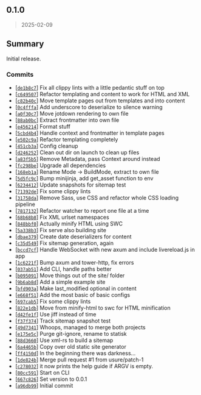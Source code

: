 ## 0.1.0

> 2025-02-09

## Summary

Initial release.

### Commits

- [[`de1b8c7`](https://github.com/sondr3/statisk/commit/de1b8c7)] Fix all clippy lints with a little pedantic stuff on
  top
- [[`c649507`](https://github.com/sondr3/statisk/commit/c649507)] Refactor templating and content to work for HTML and
  XML
- [[`c82b40c`](https://github.com/sondr3/statisk/commit/c82b40c)] Move template pages out from templates and into
  content
- [[`0c4fffa`](https://github.com/sondr3/statisk/commit/0c4fffa)] Add underscore to deserialize to silence warning
- [[`a0f30c7`](https://github.com/sondr3/statisk/commit/a0f30c7)] Move jotdown rendering to own file
- [[`88ab0bc`](https://github.com/sondr3/statisk/commit/88ab0bc)] Extract frontmatter into own file
- [[`e456214`](https://github.com/sondr3/statisk/commit/e456214)] Format stuff
- [[`5cbd4b4`](https://github.com/sondr3/statisk/commit/5cbd4b4)] Handle context and frontmatter in template pages
- [[`e502c9a`](https://github.com/sondr3/statisk/commit/e502c9a)] Refactor templating completely
- [[`451cb3a`](https://github.com/sondr3/statisk/commit/451cb3a)] Config cleanup
- [[`d246252`](https://github.com/sondr3/statisk/commit/d246252)] Clean out dir on launch to clean up files
- [[`a83f5b5`](https://github.com/sondr3/statisk/commit/a83f5b5)] Remove Metadata, pass Context around instead
- [[`fc298be`](https://github.com/sondr3/statisk/commit/fc298be)] Upgrade all dependencies
- [[`168eb1a`](https://github.com/sondr3/statisk/commit/168eb1a)] Rename Mode -> BuildMode, extract to own file
- [[`5d5fc9c`](https://github.com/sondr3/statisk/commit/5d5fc9c)] Bump minijinja, add get_asset function to env
- [[`6234412`](https://github.com/sondr3/statisk/commit/6234412)] Update snapshots for sitemap test
- [[`71392de`](https://github.com/sondr3/statisk/commit/71392de)] Fix some clippy lints
- [[`31758da`](https://github.com/sondr3/statisk/commit/31758da)] Remove Sass, use CSS and refactor whole CSS loading
  pipeline
- [[`7817132`](https://github.com/sondr3/statisk/commit/7817132)] Refactor watcher to report one file at a time
- [[`68b68b8`](https://github.com/sondr3/statisk/commit/68b68b8)] Fix XML urlset namespaces
- [[`848bbf0`](https://github.com/sondr3/statisk/commit/848bbf0)] Actually minify HTML using SWC
- [[`5a338b3`](https://github.com/sondr3/statisk/commit/5a338b3)] Fix serve also building site
- [[`dbae379`](https://github.com/sondr3/statisk/commit/dbae379)] Create date deserializers for content
- [[`c35d549`](https://github.com/sondr3/statisk/commit/c35d549)] Fix sitemap generation, again
- [[`bccd7cf`](https://github.com/sondr3/statisk/commit/bccd7cf)] Handle WebSocket with new axum and include
  livereload.js in app
- [[`1c6221f`](https://github.com/sondr3/statisk/commit/1c6221f)] Bump axum and tower-http, fix errors
- [[`037ab51`](https://github.com/sondr3/statisk/commit/037ab51)] Add CLI, handle paths better
- [[`b095091`](https://github.com/sondr3/statisk/commit/b095091)] Move things out of the site/ folder
- [[`9b6ab8d`](https://github.com/sondr3/statisk/commit/9b6ab8d)] Add a simple example site
- [[`bfd903a`](https://github.com/sondr3/statisk/commit/bfd903a)] Make last_modified optional in content
- [[`e668f51`](https://github.com/sondr3/statisk/commit/e668f51)] Add the most basic of basic configs
- [[`697cab5`](https://github.com/sondr3/statisk/commit/697cab5)] Fix some clippy lints
- [[`822e1db`](https://github.com/sondr3/statisk/commit/822e1db)] Move from minify-html to swc for HTML minification
- [[`d42fe1f`](https://github.com/sondr3/statisk/commit/d42fe1f)] Use jiff instead of time
- [[`f37f374`](https://github.com/sondr3/statisk/commit/f37f374)] Track sitemap snapshot test
- [[`49d7341`](https://github.com/sondr3/statisk/commit/49d7341)] Whoops, managed to merge both projects
- [[`e175e5c`](https://github.com/sondr3/statisk/commit/e175e5c)] Purge git-ignore, rename to statisk
- [[`88d3660`](https://github.com/sondr3/statisk/commit/88d3660)] Use xml-rs to build a sitemap
- [[`6a4465b`](https://github.com/sondr3/statisk/commit/6a4465b)] Copy over old static site generator
- [[`ff4150d`](https://github.com/sondr3/statisk/commit/ff4150d)] In the beginning there was darkness...
- [[`1de824b`](https://github.com/sondr3/statisk/commit/1de824b)] Merge pull request #1 from usure/patch-1
- [[`c278032`](https://github.com/sondr3/statisk/commit/c278032)] it now prints the help guide if ARGV is empty.
- [[`80cc591`](https://github.com/sondr3/statisk/commit/80cc591)] Start on CLI
- [[`667c826`](https://github.com/sondr3/statisk/commit/667c826)] Set version to 0.0.1
- [[`a96db99`](https://github.com/sondr3/statisk/commit/a96db99)] Initial commit


